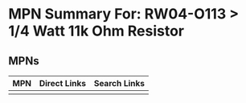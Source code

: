 



# MPN Summary For: RW04-O113 > 1/4 Watt 11k Ohm Resistor

## MPNs
  

|MPN|Direct Links|Search Links|
| :--- | :--- | :--- |
||||
